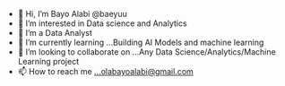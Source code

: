 - 👋 Hi, I’m Bayo Alabi @baeyuu
- 👀 I’m interested in Data science and Analytics
- 👀 I’m a Data Analyst
- 🌱 I’m currently learning ...Building AI Models and machine learning
- 💞️ I’m looking to collaborate on ...Any Data Science/Analytics/Machine Learning project
- 📫 How to reach me ...olabayoalabi@gmail.com

<!---
baeyuu/baeyuu is a ✨ special ✨ repository because its `README.md` (this file) appears on your GitHub profile.
You can click the Preview link to take a look at your changes.
--->
